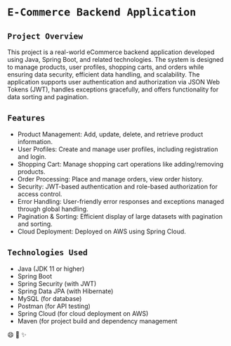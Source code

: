 # **`E-Commerce Backend Application`**

## `Project Overview`

This project is a real-world eCommerce backend application developed using Java, Spring Boot, and related technologies. The system is designed to manage products, user profiles, shopping carts, and orders while ensuring data security, efficient data handling, and scalability. The application supports user authentication and authorization via JSON Web Tokens (JWT), handles exceptions gracefully, and offers functionality for data sorting and pagination.

## `Features`

- Product Management: Add, update, delete, and retrieve product information.
- User Profiles: Create and manage user profiles, including registration and login.
- Shopping Cart: Manage shopping cart operations like adding/removing products.
- Order Processing: Place and manage orders, view order history.
- Security: JWT-based authentication and role-based authorization for access control.
- Error Handling: User-friendly error responses and exceptions managed through global handling.
- Pagination & Sorting: Efficient display of large datasets with pagination and sorting.
- Cloud Deployment: Deployed on AWS using Spring Cloud.

## `Technologies Used`

- Java (JDK 11 or higher)
- Spring Boot
- Spring Security (with JWT)
- Spring Data JPA (with Hibernate)
- MySQL (for database)
- Postman (for API testing)
- Spring Cloud (for cloud deployment on AWS)
- Maven (for project build and dependency management

:smile: :rocket: :sparkles:
